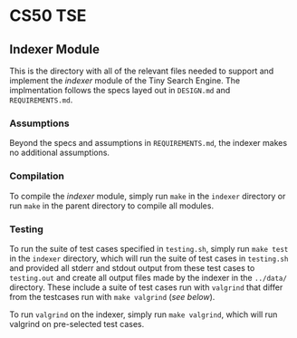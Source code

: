 # CS50 TSE 

## Indexer Module

This is the directory with all of the relevant files needed to support and implement the *indexer* module of the Tiny Search Engine. The implmentation follows the specs layed out in `DESIGN.md` and `REQUIREMENTS.md`.

### Assumptions
Beyond the specs and assumptions in `REQUIREMENTS.md`, the indexer makes no additional assumptions. 

### Compilation
To compile the *indexer* module, simply run `make` in the `indexer` directory or run `make` in the parent directory to compile all modules.

### Testing
To run the suite of test cases specified in `testing.sh`, simply run `make test` in the `indexer` directory, which will run the suite of test cases in `testing.sh` and provided all stderr and stdout output from these test cases to `testing.out` and create all output files made by the indexer in the `../data/` directory. These include a suite of test cases run with `valgrind` that differ from the testcases run with `make valgrind` (*see below*).

To run `valgrind` on the indexer, simply run `make valgrind`, which will run valgrind on pre-selected test cases.